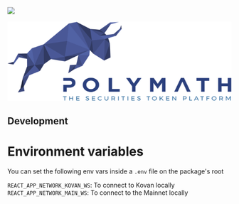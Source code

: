 <a href="https://t.me/polymathnetwork"><img src="https://img.shields.io/badge/50k+-telegram-blue.svg" target="_blank"></a>

![Polymath](Polymath.png)

## Development

# Environment variables

You can set the following env vars inside a `.env` file on the package's root

`REACT_APP_NETWORK_KOVAN_WS`: To connect to Kovan locally
`REACT_APP_NETWORK_MAIN_WS`: To connect to the Mainnet locally
